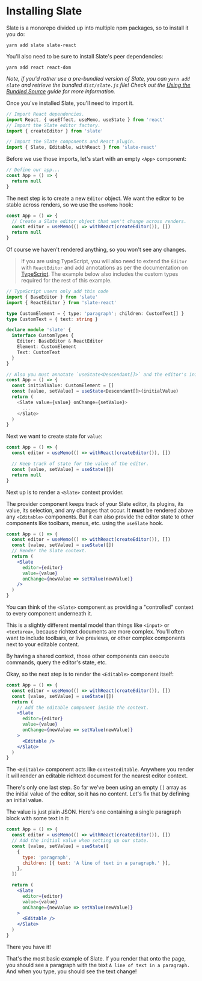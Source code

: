 # Installing Slate

Slate is a monorepo divided up into multiple npm packages, so to install it you do:

```text
yarn add slate slate-react
```

You'll also need to be sure to install Slate's peer dependencies:

```text
yarn add react react-dom
```

_Note, if you'd rather use a pre-bundled version of Slate, you can `yarn add slate` and retrieve the bundled `dist/slate.js` file! Check out the_ [_Using the Bundled Source_](xx-using-the-bundled-source.md) _guide for more information._

Once you've installed Slate, you'll need to import it.

```jsx
// Import React dependencies.
import React, { useEffect, useMemo, useState } from 'react'
// Import the Slate editor factory.
import { createEditor } from 'slate'

// Import the Slate components and React plugin.
import { Slate, Editable, withReact } from 'slate-react'
```

Before we use those imports, let's start with an empty `<App>` component:

```jsx
// Define our app...
const App = () => {
  return null
}
```

The next step is to create a new `Editor` object. We want the editor to be stable across renders, so we use the `useMemo` hook:

```jsx
const App = () => {
  // Create a Slate editor object that won't change across renders.
  const editor = useMemo(() => withReact(createEditor()), [])
  return null
}
```

Of course we haven't rendered anything, so you won't see any changes.

> If you are using TypeScript, you will also need to extend the `Editor` with `ReactEditor` and add annotations as per the documentation on [TypeScript](../concepts/12-typescript.md). The example below also includes the custom types required for the rest of this example.

```typescript
// TypeScript users only add this code
import { BaseEditor } from 'slate'
import { ReactEditor } from 'slate-react'

type CustomElement = { type: 'paragraph'; children: CustomText[] }
type CustomText = { text: string }

declare module 'slate' {
  interface CustomTypes {
    Editor: BaseEditor & ReactEditor
    Element: CustomElement
    Text: CustomText
  }
}
```

```typescript
// Also you must annotate `useState<Descendant[]>` and the editor's initial value.
const App = () => {
  const initialValue: CustomElement = []
  const [value, setValue] = useState<Descendant[]>(initialValue)
  return (
    <Slate value={value} onChange={setValue}>
      ...
    </Slate>
  )
}
```

Next we want to create state for `value`:

```jsx
const App = () => {
  const editor = useMemo(() => withReact(createEditor()), [])

  // Keep track of state for the value of the editor.
  const [value, setValue] = useState([])
  return null
}
```

Next up is to render a `<Slate>` context provider.

The provider component keeps track of your Slate editor, its plugins, its value, its selection, and any changes that occur. It **must** be rendered above any `<Editable>` components. But it can also provide the editor state to other components like toolbars, menus, etc. using the `useSlate` hook.

```jsx
const App = () => {
  const editor = useMemo(() => withReact(createEditor()), [])
  const [value, setValue] = useState([])
  // Render the Slate context.
  return (
    <Slate
      editor={editor}
      value={value}
      onChange={newValue => setValue(newValue)}
    />
  )
}
```

You can think of the `<Slate>` component as providing a "controlled" context to every component underneath it.

This is a slightly different mental model than things like `<input>` or `<textarea>`, because richtext documents are more complex. You'll often want to include toolbars, or live previews, or other complex components next to your editable content.

By having a shared context, those other components can execute commands, query the editor's state, etc.

Okay, so the next step is to render the `<Editable>` component itself:

```jsx
const App = () => {
  const editor = useMemo(() => withReact(createEditor()), [])
  const [value, setValue] = useState([])
  return (
    // Add the editable component inside the context.
    <Slate
      editor={editor}
      value={value}
      onChange={newValue => setValue(newValue)}
    >
      <Editable />
    </Slate>
  )
}
```

The `<Editable>` component acts like `contenteditable`. Anywhere you render it will render an editable richtext document for the nearest editor context.

There's only one last step. So far we've been using an empty `[]` array as the initial value of the editor, so it has no content. Let's fix that by defining an initial value.

The value is just plain JSON. Here's one containing a single paragraph block with some text in it:

```jsx
const App = () => {
  const editor = useMemo(() => withReact(createEditor()), [])
  // Add the initial value when setting up our state.
  const [value, setValue] = useState([
    {
      type: 'paragraph',
      children: [{ text: 'A line of text in a paragraph.' }],
    },
  ])

  return (
    <Slate
      editor={editor}
      value={value}
      onChange={newValue => setValue(newValue)}
    >
      <Editable />
    </Slate>
  )
}
```

There you have it!

That's the most basic example of Slate. If you render that onto the page, you should see a paragraph with the text `A line of text in a paragraph.` And when you type, you should see the text change!
